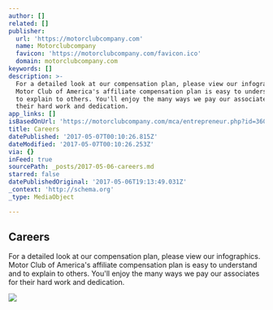 ```yaml
---
author: []
related: []
publisher:
  url: 'https://motorclubcompany.com'
  name: Motorclubcompany
  favicon: 'https://motorclubcompany.com/favicon.ico'
  domain: motorclubcompany.com
keywords: []
description: >-
  For a detailed look at our compensation plan, please view our infographics.
  Motor Club of America's affiliate compensation plan is easy to understand and
  to explain to others. You'll enjoy the many ways we pay our associates for
  their hard work and dedication.
app_links: []
isBasedOnUrl: 'https://motorclubcompany.com/mca/entrepreneur.php?id=360marketing'
title: Careers
datePublished: '2017-05-07T00:10:26.815Z'
dateModified: '2017-05-07T00:10:26.253Z'
via: {}
inFeed: true
sourcePath: _posts/2017-05-06-careers.md
starred: false
datePublishedOriginal: '2017-05-06T19:13:49.031Z'
_context: 'http://schema.org'
_type: MediaObject

---
```

<article style=""><h1>Careers</h1><p>For a detailed look at our compensation plan, please view our infographics. Motor Club of America's affiliate compensation plan is easy to understand and to explain to others. You'll enjoy the many ways we pay our associates for their hard work and dedication.</p><img src="https://static-pixelperfectphot1.netdna-ssl.com/images/compme.jpg" /></article>